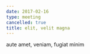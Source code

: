 ```yaml
---
date: 2017-02-16
type: meeting
cancelled: true
title: elit, velit magna
---
```

aute amet, veniam, fugiat minim